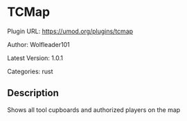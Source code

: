 # TCMap

Plugin URL: https://umod.org/plugins/tcmap

Author: Wolfleader101

Latest Version: 1.0.1

Categories: rust

## Description

Shows all tool cupboards and authorized players on the map
